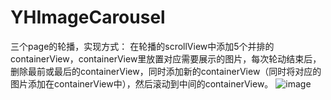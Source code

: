# YHImageCarousel
三个page的轮播，实现方式：
在轮播的scrollView中添加5个并排的containerView，containerView里放置对应需要展示的图片，每次轮动结束后，删除最前或最后的containerView，同时添加新的containerView（同时将对应的图片添加在containerView中），然后滚动到中间的containerView。
![image](https://github.com/zhaiyuhao/YHImageCarousel/blob/master/demo.gif)